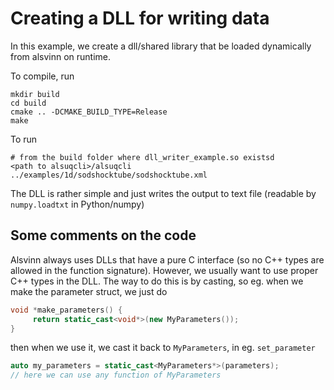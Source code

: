 # Creating a DLL for writing data

In this example, we create a dll/shared library that be loaded dynamically from alsvinn on runtime.

To compile, run

    mkdir build
    cd build
    cmake .. -DCMAKE_BUILD_TYPE=Release
    make

To run

    # from the build folder where dll_writer_example.so existsd
    <path to alsuqcli>/alsuqcli ../examples/1d/sodshocktube/sodshocktube.xml

The DLL is rather simple and just writes the output to text file (readable by ```numpy.loadtxt``` in Python/numpy)

## Some comments on the code

Alsvinn always uses DLLs that have a pure C interface (so no C++ types are allowed in the function signature). However, we usually want to use proper C++ types in the DLL. The way to do this is by casting, so eg. when we make the parameter struct, we just do

```cpp
void *make_parameters() {
     return static_cast<void*>(new MyParameters());
}
```
then when we use it, we cast it back to ```MyParameters```, in eg. ```set_parameter```

```cpp
auto my_parameters = static_cast<MyParameters*>(parameters);
// here we can use any function of MyParameters
```